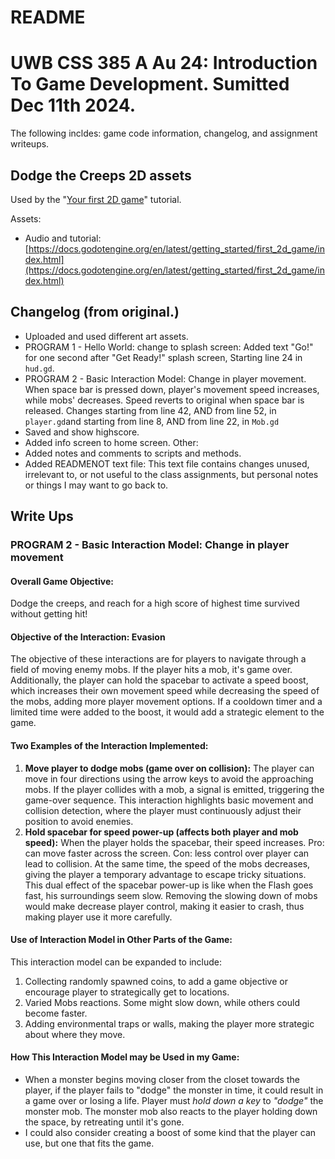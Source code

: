 # README
# UWB CSS 385 A Au 24: Introduction To Game Development. Sumitted Dec 11th 2024.

The following incldes: game code information, changelog, and assignment writeups.

## Dodge the Creeps 2D assets
Used by the "[Your first 2D game](https://docs.godotengine.org/en/latest/getting_started/first_2d_game/index.html)" tutorial.

Assets:
- Audio and tutorial: [https://docs.godotengine.org/en/latest/getting_started/first_2d_game/index.html](https://docs.godotengine.org/en/latest/getting_started/first_2d_game/index.html)

## Changelog (from original.)

- Uploaded and used different art assets.
- PROGRAM 1 - Hello World: change to splash screen: Added text "Go!" for one second after "Get Ready!" splash screen, Starting line 24 in `hud.gd`.
- PROGRAM 2 - Basic Interaction Model: Change in player movement. When space bar is pressed down, player's movement speed increases, while mobs' decreases. Speed reverts to original when space bar is released. Changes starting from line 42, AND from line 52, in `player.gd`and starting from line 8, AND from line 22, in `Mob.gd`
- Saved and show highscore.
- Added info screen to home screen.
Other:
- Added notes and comments to scripts and methods.
- Added READMENOT text file: This text file contains changes unused, irrelevant to, or not useful to the class assignments, but personal notes or things I may want to go back to.

## Write Ups

### PROGRAM 2 - Basic Interaction Model: Change in player movement

#### Overall Game Objective:
Dodge the creeps, and reach for a high score of highest time survived without getting hit!

#### Objective of the Interaction: Evasion
The objective of these interactions are for players to navigate through a field of moving enemy mobs. If the player hits a mob, it's game over. Additionally, the player can hold the spacebar to activate a speed boost, which increases their own movement speed while decreasing the speed of the mobs, adding more player movement options. If a cooldown timer and a limited time were added to the boost, it would add a strategic element to the game.

#### Two Examples of the Interaction Implemented:
1. **Move player to dodge mobs (game over on collision):**
   The player can move in four directions using the arrow keys to avoid the approaching mobs. If the player collides with a mob, a signal is emitted, triggering the game-over sequence. This interaction highlights basic movement and collision detection, where the player must continuously adjust their position to avoid enemies.
2. **Hold spacebar for speed power-up (affects both player and mob speed):**
   When the player holds the spacebar, their speed increases. Pro: can move faster across the screen. Con: less control over player can lead to collision. At the same time, the speed of the mobs decreases, giving the player a temporary advantage to escape tricky situations. This dual effect of the spacebar power-up is like when the Flash goes fast, his surroundings seem slow. Removing the slowing down of mobs would make decrease player control, making it easier to crash, thus making player use it more carefully.

#### Use of Interaction Model in Other Parts of the Game:
This interaction model can be expanded to include:
1. Collecting randomly spawned coins, to add a game objective or encourage player to strategically get to locations.
2. Varied Mobs reactions. Some might slow down, while others could become faster.
3. Adding environmental traps or walls, making the player more strategic about where they move.

#### How This Interaction Model may be Used in my Game:
- When a monster begins moving closer from the closet towards the player, if the player fails to "dodge" the monster in time, it could result in a game over or losing a life. Player must *hold down a key* to *"dodge"* the monster mob. The monster mob also reacts to the player holding down the space, by retreating until it's gone.
- I could also consider creating a boost of some kind that the player can use, but one that fits the game.
